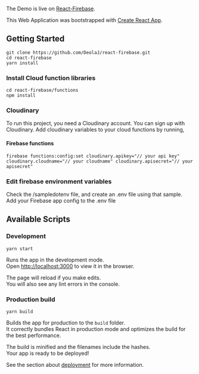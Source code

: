 The Demo is live on [React-Firebase](https://react-firebase-19.web.app "React Firebase").<br />

This Web Application was bootstrapped with [Create React App](https://github.com/facebook/create-react-app).

## Getting Started
    git clone https://github.com/DeolaJ/react-firebase.git
    cd react-firebase
    yarn install

### Install Cloud function libraries
    cd react-firebase/functions
    npm install

### Cloudinary
To run this project, you need a Cloudinary account. You can sign up with Cloudinary.
Add cloudinary variables to your cloud functions by running,

#### Firebase functions
    firebase functions:config:set cloudinary.apikey="// your api key" cloudinary.cloudname="// your cloudname" cloudinary.apisecret="// your apisecret"

### Edit firebase environment variables
Check the /sampledotenv file, and create an .env file using that sample. <br />
Add your Firebase app config to the .env file 

## Available Scripts

### Development
    yarn start

Runs the app in the development mode.<br />
Open [http://localhost:3000](http://localhost:3000) to view it in the browser.

The page will reload if you make edits.<br />
You will also see any lint errors in the console.

### Production build
    yarn build

Builds the app for production to the `build` folder.<br />
It correctly bundles React in production mode and optimizes the build for the best performance.

The build is minified and the filenames include the hashes.<br />
Your app is ready to be deployed!

See the section about [deployment](https://facebook.github.io/create-react-app/docs/deployment) for more information.